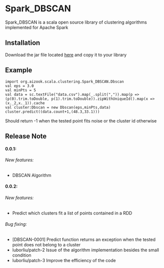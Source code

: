 Spark_DBSCAN
=======
Spark_DBSCAN is a scala open source library of clustering algorithms implemented for Apache Spark

## Installation

Download the jar file located [here](https://s3-eu-west-1.amazonaws.com/aizook/0.0.2-RC/sparkai_2.10-0.0.2-RC.jar) and copy it to your library

## Example
    import org.aizook.scala.clustering.Spark_DBSCAN.Dbscan
    val eps = 3.0
    val minPts = 5
    val data = sc.textFile("data.csv").map(_.split(",")).map(p => (p(0).trim.toDouble, p(1).trim.toDouble)).zipWithUniqueId().map(x => (x._2,x._1)).cache
    val cluster:Dbscan = new Dbscan(eps,minPts,data)
    cluster.predict((data.count+1,(48.3,33.1)))
    
Should return -1 when the tested point fits noise or the cluster id otherwise

## Release Note

#### 0.0.1:
###### New features:
* DBSCAN Algorithm

#### 0.0.2:
###### New features:
* Predict which clusters fit a list of points contained in a RDD
###### Bug fixing:
* [DBSCAN-0001] Predict function returns an exception when the tested point does not belong to a cluster
* luborliu/patch-2 Issue of the algorithm implementation besides the small condition
* luborliu/patch-3 Improve the efficiency of the code
